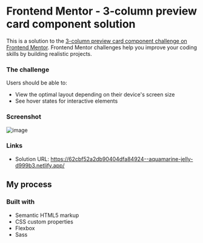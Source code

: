 # Frontend Mentor - 3-column preview card component solution

This is a solution to the [3-column preview card component challenge on Frontend Mentor](https://www.frontendmentor.io/challenges/3column-preview-card-component-pH92eAR2-). Frontend Mentor challenges help you improve your coding skills by building realistic projects. 


### The challenge

Users should be able to:

- View the optimal layout depending on their device's screen size
- See hover states for interactive elements

### Screenshot

![image](https://user-images.githubusercontent.com/25463475/178243374-4fd7986b-bc53-4673-99dc-57feb36d9df6.png)

### Links

- Solution URL: https://62cbf52a2db90404dfa84924--aquamarine-jelly-d999b3.netlify.app/


## My process

### Built with

- Semantic HTML5 markup
- CSS custom properties
- Flexbox
- Sass


